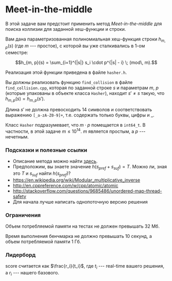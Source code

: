 # Meet-in-the-middle

В этой задаче вам предстоит применить метод _Meet-in-the-middle_ для поиска коллизии для заданной хеш-функции и строки.

Вам дана параметризованная полиномиальная хеш-функция строки $`h_{m, p}(s)`$ (где $`m`$ --- простое), с которой вы уже сталкивались в 1-ом семестре:
```math
h_{m, p}(s) = \sum_{i=1}^{|s|} s_i \cdot p^{|s| - i} \; (mod\, m).
```

Реализация этой функции приведена в файле `hasher.h`.

Вы должны реализовать функцию `find_collision` в файле `find_collision.cpp`, которая по
заданной строке $`s`$ и параметрам $`m`$, $`p`$ (которые упакованы в объекте класса `Hasher`),
находит $`s' \ne s`$ такую, что $`h_{m, p}(s) = h_{m, p}(s')`$.

Длина $`s'`$ не должна превосходить 14 символов и соответствовать выражению `[_a-zA-Z0-9]+`, т.е.
содержать только буквы, цифры и _.

Класс `Hasher` подразумевает, что $`m \cdot p`$ помещается в `int64_t`. В частности, в этой задаче $`m \le 10^{14}`$. $`m`$ является простым, а $`p`$ --- нечетным.

### Подсказки и полезные ссылки
* Описание метода можно найти [здесь](https://neerc.ifmo.ru/wiki/index.php?title=Meet-in-the-middle).
* Предположим, вы знаете значение $`h(s_{pref} + s_{suf}) = T`$. Можно ли, зная это $`T`$ и $`s_{suf}`$ найти $`h(s_{pref})`$?
* https://en.wikipedia.org/wiki/Modular_multiplicative_inverse
* http://en.cppreference.com/w/cpp/atomic/atomic
* http://stackoverflow.com/questions/9685486/unordered-map-thread-safety
* Для начала лучше написать однопоточную версию решения

### Ограничения
Объем потребляемой памяти на тестах не должен превышать 32 Мб.

Время выполнения бенчмарка не должно превышать 10 секунд, а объем потребляемой памяти 1 Гб.

### Лидерборд
score считается как $`\frac{r_i}{t_i}`$, где $`t_i`$ --- real-time вашего решения, а $`r_i`$ --- нашего базового.